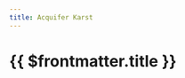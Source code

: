 ```yaml
---
title: Acquifer Karst
---
```

# {{ $frontmatter.title }}

<ImageLink path="maps/" :name="$frontmatter.title" :alt="$frontmatter.title + ' Map'" />

